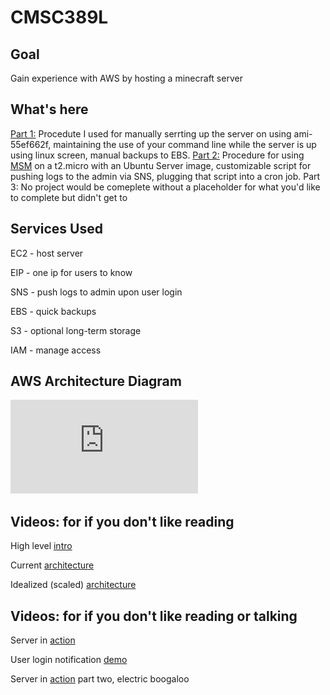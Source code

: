 # CMSC389L
## Goal
Gain experience with AWS by hosting a minecraft server

## What's here
[Part 1:](https://github.com/iaLockwood/CMSC389L/blob/master/Part%202:%20Find%20the%20Easier%20Way%20with%20Ubuntu%20Server) Procedute I used for manually serrting up the server on using ami-55ef662f, maintaining the use of your command line while the server is up using linux screen, manual backups to EBS. [Part 2:](https://github.com/iaLockwood/CMSC389L/blob/master/Part%202:%20Find%20the%20Easier%20Way%20with%20Ubuntu%20Server) Procedure for using [MSM](https://github.com/msmhq/msm) on a t2.micro with an Ubuntu Server image, customizable script for pushing logs to the admin via SNS, plugging that script into a cron job. Part 3: No project would be comeplete without a placeholder for what you'd like to complete but didn't get to


## Services Used
EC2 - host server

EIP - one ip for users to know

SNS - push logs to admin upon user login

EBS - quick backups

S3 - optional long-term storage

IAM - manage access


## AWS Architecture Diagram
![alt text](https://github.com/iaLockwood/CMSC389L/blob/master/architecture%20.pdf)


## Videos: for if you don't like reading
High level [intro](https://www.useloom.com/share/1a80855a063b493690215ea836aa9151)

Current [architecture](https://www.useloom.com/share/aeba86ee93c64b35b23630e32bf10e46)

Idealized (scaled) [architecture](https://www.useloom.com/share/ac3bf8205dad438298c6da96ee4a2564)

## Videos: for if you don't like reading or talking
Server in [action](https://www.useloom.com/share/396e412fddb2414699a9a6583943760c)

User login notification [demo](https://www.useloom.com/share/e5bf710811da489ea673d0e11377e78d)

Server in [action](https://www.useloom.com/share/e5bf710811da489ea673d0e11377e78d) part two, electric boogaloo
